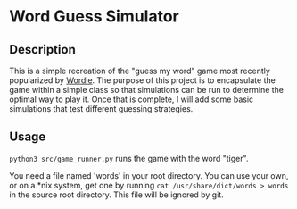 # Word Guess Simulator
## Description
This is a simple recreation of the "guess my word" game most recently popularized by [Wordle](https://www.powerlanguage.co.uk/wordle/). The purpose of this project is to encapsulate the game within a simple class so that simulations can be run to determine the optimal way to play it. Once that is complete, I will add some basic simulations that test different guessing strategies.

## Usage
`python3 src/game_runner.py` runs the game with the word "tiger".

You need a file named 'words' in your root directory. You can use your own, or on a *nix system, get one by running `cat /usr/share/dict/words > words` in the source root directory. This file will be ignored by git.
